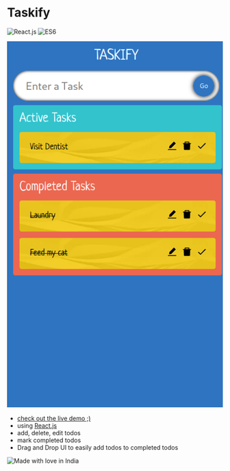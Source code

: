 # Taskify

![React.js](https://img.shields.io/badge/react-%2332C3CD.svg?style=for-the-badge&logo=react&logoColor=white)
![ES6](https://img.shields.io/badge/ES6-%23F5DA55.svg?style=for-the-badge&logo=javascript&logoColor=black)

![statisdemo](media/demo.png)

- <a href="https://aqueous-falls-72397.herokuapp.com/" target="_blank">check out the live demo ;)</a>
- using [React.js](reactjs.org)
- add, delete, edit todos
- mark completed todos 
- Drag and Drop UI to easily add todos to completed todos


![Made with love in India](https://madewithlove.now.sh/in?colorA=%233d3846&colorB=%23f66151&template=for-the-badge)
